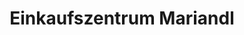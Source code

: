 ---
title: "Einkaufszentrum Mariandl"
url: /krems-an-der-donau/einkaufszentrum-mariandl/
shop: Einkaufszentrum
---
